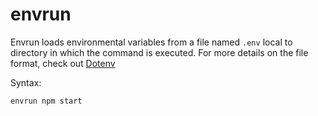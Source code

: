 # envrun

Envrun loads environmental variables from a file named `.env` local to directory in which the command is executed. For
more details on the file format, check out [Dotenv](https://github.com/motdotla/dotenv)

Syntax:
```
envrun npm start
```